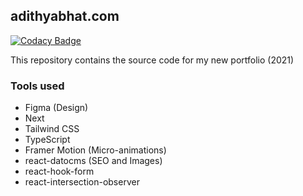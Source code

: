 ## adithyabhat.com

[![Codacy Badge](https://api.codacy.com/project/badge/Grade/cc374861dc924f6f8e2f3175cf29e81a)](https://app.codacy.com/manual/adithyabhat17.ab/adithyabhat.com?utm_source=github.com&utm_medium=referral&utm_content=AdithyaBhat17/adithyabhat.com&utm_campaign=Badge_Grade_Settings)

This repository contains the source code for my new portfolio (2021)

### Tools used
- Figma (Design)
- Next
- Tailwind CSS
- TypeScript
- Framer Motion (Micro-animations)
- react-datocms (SEO and Images)
- react-hook-form
- react-intersection-observer

